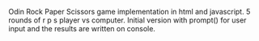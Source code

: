 Odin Rock Paper Scissors game implementation in html and javascript.
5 rounds of r p s player vs computer.
Initial version with prompt() for user input and the results are written on console.
